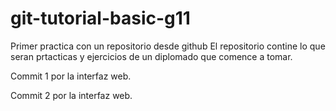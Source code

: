 # git-tutorial-basic-g11
Primer practica con un repositorio desde github
El repositorio contine lo que seran prtacticas y ejercicios de un diplomado que comence a tomar.

Commit 1 por la interfaz web.

Commit 2 por la interfaz web.
